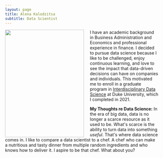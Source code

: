 ```yaml
---
layout: page
title: Alena Kalodzitsa
subtitle: Data Scientist
---
```


<img  width = "259" height = "354" style="float:left; margin-right: 20px;" src="/assets/img/08200007.1.jpg" > 

I have an academic background in Business Administration and Economics and professional experience in finance.  I decided to pursue data science because I like to be challenged, enjoy continuous learning, and love to see the impact that data-driven decisions can have on companies and individuals. This motivated me to enroll in a graduate program in [Interdisciplinary Data Science](https://datascience.duke.edu/) at Duke University, which I completed in 2021. 
   
**My Thoughts re Data Science:** 
In the era of big data, data is no longer a scarce resource as it used to be. What's scarce is the ability to turn data into something *useful*. That's where data science comes in. I like to compare a data scientist to a chef. A chef who can make a nutritious and tasty dinner from multiple random ingredients and who knows how to deliver it. I aspire to be that chef. What about you? 
